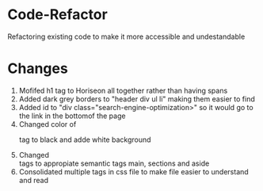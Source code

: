 # Code-Refactor

Refactoring existing code to make it more accessible and undestandable

# Changes

1. Mofifed h1 tag to Horiseon all together rather than having spans
2. Added dark grey borders to "header div ul li" making them easier to find
3. Added id to "div class="search-engine-optimization>" so it would go to the link in the bottomof the page
4. Changed color of <p> <a> tag to black and adde white background
5. Changed <div> tags to appropiate semantic tags main, sections and aside
6. Consolidated multiple tags in css file to make file easier to understand and read